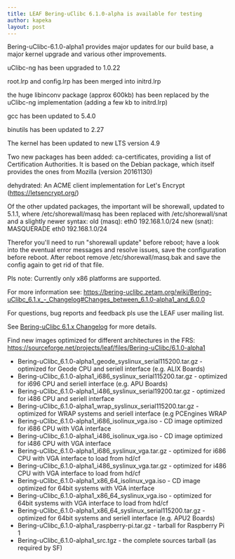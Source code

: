 ```yaml
---
title: LEAF Bering-uClibc 6.1.0-alpha is available for testing
author: kapeka
layout: post
---
```

Bering-uClibc-6.1.0-alpha1 provides major updates for our build base, a
major kernel upgrade and various other improvements.

uClibc-ng has been upgraded to 1.0.22

root.lrp and config.lrp has been merged into initrd.lrp

the huge libinconv package (approx 600kb) has been replaced
by the uClibc-ng implementation (adding a few kb to initrd.lrp)

gcc has been updated to 5.4.0

binutils has been updated to 2.27

The kernel has been updated to new LTS version 4.9

Two new packages has been added: 
ca-certificates, providing  a list of Certification 
Authorities. It is based on the Debian package, which itself provides the ones from 
Mozilla (version 20161130)

dehydrated: An ACME client implementation for Let's Encrypt (https://letsencrypt.org/)

Of the other updated packages, the important will be shorewall, updated to 5.1.1,
where /etc/shorewall/masq has been replaced with /etc/shorewall/snat and a slightly newer
syntax:
old (masq):
   eth0                  192.168.1.0/24
new (snat):
   MASQUERADE     eth0                  192.168.1.0/24

Therefor you'll need to run "shorewall update" before reboot; have a look into the
eventual error messages and resolve issues, save the configuration before reboot.
After reboot remove /etc/shorewall/masq.bak and save the config again to get rid of that file.

Pls note: Currently only x86 platforms are supported.  

For more information see:
https://bering-uclibc.zetam.org/wiki/Bering-uClibc_6.1.x_-_Changelog#Changes_between_6.1.0-alpha1_and_6.0.0

For questions, bug reports and feedback pls use the LEAF user mailing list.
 

See [Bering-uClibc 6.1.x Changelog](https://bering-uclibc.zetam.org/wiki/Bering-uClibc_6.1.x_-_Changelog)
for more details.

<p>Find new images optimized for different architectures in the FRS:
<a href="https://sourceforge.net/projects/leaf/files/Bering-uClibc/6.1.0-alpha1">https://sourceforge.net/projects/leaf/files/Bering-uClibc/6.1.0-alpha1</a>
<ul>

<li>Bering-uClibc_6.1.0-alpha1_geode_syslinux_serial115200.tar.gz - optimized for Geode CPU and seriell interface (e.g. ALIX Boards) </li>

<li>Bering-uClibc_6.1.0-alpha1_i686_syslinux_serial115200.tar.gz - optimized for i696 CPU and seriell interface (e.g. APU Boards) </li>

<li>Bering-uClibc_6.1.0-alpha1_i486_syslinux_serial19200.tar.gz - optimized for i486 CPU and seriell interface </li>

<li>Bering-uClibc_6.1.0-alpha1_wrap_syslinux_serial115200.tar.gz - optimized for WRAP systems and seriell interface (e.g PCEngines WRAP</li>

<li>Bering-uClibc_6.1.0-alpha1_i686_isolinux_vga.iso - CD image optimized for i686 CPU with VGA interface</li>

<li>Bering-uClibc_6.1.0-alpha1_i486_isolinux_vga.iso - CD image optimized for i486 CPU with VGA interface</li>

<li>Bering-uClibc_6.1.0-alpha1_i686_syslinux_vga.tar.gz - optimized for i686 CPU with VGA interface to load from hd/cf</li>

<li>Bering-uClibc_6.1.0-alpha1_i486_syslinux_vga.tar.gz - optimized for i486 CPU with VGA interface to load from hd/cf</li>

<li>Bering-uClibc_6.1.0-alpha1_x86_64_isolinux_vga.iso - CD image optimized for 64bit systems  with VGA interface</li>

<li>Bering-uClibc_6.1.0-alpha1_x86_64_syslinux_vga.iso - optimized for 64bit systems  with VGA interface to load from hd/cf</li>

<li>Bering-uClibc_6.1.0-alpha1_x86_64_syslinux_serial115200.tar.gz - optimized for 64bit systems and seriell interface (e.g. APU2 Boards) </li>

<li>Bering-uClibc_6.1.0-alpha1_raspberry-pi.tar.gz - tarball for Raspberry Pi 1 </li>

<li>Bering-uClibc_6.1.0-alpha1_src.tgz - the complete sources tarball (as required by SF)</li>
</ul>
